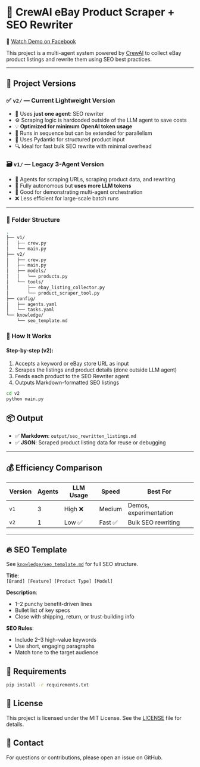 # 🚀 CrewAI eBay Product Scraper + SEO Rewriter

🎥 [Watch Demo on Facebook](https://www.facebook.com/61571514151327/videos/706298025685350/)

This project is a multi-agent system powered by [CrewAI](https://github.com/joaomdmoura/crewai) to collect eBay product listings and rewrite them using SEO best practices.

---

## 🧩 Project Versions

### ✅ `v2/` — **Current Lightweight Version**
- 🧠 Uses **just one agent**: SEO rewriter
- ⚙️ Scraping logic is hardcoded outside of the LLM agent to save costs
- 💡 **Optimized for minimum OpenAI token usage**
- 🔄 Runs in sequence but can be extended for parallelism
- 📂 Uses Pydantic for structured product input
- 🔍 Ideal for fast bulk SEO rewrite with minimal overhead

### 🗃️ `v1/` — **Legacy 3-Agent Version**
- 🤖 Agents for scraping URLs, scraping product data, and rewriting
- 🔁 Fully autonomous but **uses more LLM tokens**
- 🧠 Good for demonstrating multi-agent orchestration
- ❌ Less efficient for large-scale batch runs

---

### 📁 Folder Structure

```bash
.
├── v1/                       
│   ├── crew.py
│   └── main.py
├── v2/                        
│   ├── crew.py
│   ├── main.py            
│   ├── models/
│   │   └── products.py
│   └── tools/
│       ├── ebay_listing_collector.py
│       └── product_scraper_tool.py
├── config/
│   ├── agents.yaml
│   └── tasks.yaml
└── knowledge/
    └── seo_template.md
```
### 📝 How It Works

#### Step-by-step (v2):
 1. Accepts a keyword or eBay store URL as input
 2. Scrapes the listings and product details (done outside LLM agent)
 3. Feeds each product to the SEO Rewriter agent
 4. Outputs Markdown-formatted SEO listings

```bash
cd v2
python main.py
```
## 📦 Output

- ✅ **Markdown**: `output/seo_rewritten_listings.md`
- ✅ **JSON**: Scraped product listing data for reuse or debugging

---

## 💰 Efficiency Comparison

| Version | Agents | LLM Usage | Speed   | Best For               |
|---------|--------|-----------|---------|------------------------|
| `v1`    | 3      | High ❌    | Medium  | Demos, experimentation |
| `v2`    | 1      | Low ✅     | Fast ✅ | Bulk SEO rewriting     |

---

## 🔥 SEO Template

See [`knowledge/seo_template.md`](knowledge/seo_template.md) for full SEO structure.

**Title**:  
`[Brand] [Feature] [Product Type] [Model]`

**Description**:
- 1–2 punchy benefit-driven lines  
- Bullet list of key specs  
- Close with shipping, return, or trust-building info

**SEO Rules**:
- Include 2–3 high-value keywords  
- Use short, engaging paragraphs  
- Match tone to the target audience

## 📝 Requirements

```bash	
pip install -r requirements.txt
```

## 📄 License
This project is licensed under the MIT License. See the [LICENSE](LICENSE) file for details.	

## 📧 Contact
For questions or contributions, please open an issue on GitHub.